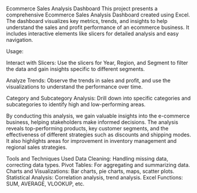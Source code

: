Ecommerce Sales Analysis Dashboard
This project presents a comprehensive Ecommerce Sales Analysis Dashboard created using Excel. The dashboard visualizes key metrics, trends, and insights to help understand the sales and profit performance of an ecommerce business. It includes interactive elements like slicers for detailed analysis and easy navigation.

Usage:

Interact with Slicers: Use the slicers for Year, Region, and Segment to filter the data and gain insights specific to different segments.

Analyze Trends: Observe the trends in sales and profit, and use the visualizations to understand the performance over time.

Category and Subcategory Analysis: Drill down into specific categories and subcategories to identify high and low-performing areas.

By conducting this analysis, we gain valuable insights into the e-commerce business, helping stakeholders make informed decisions. The analysis reveals top-performing products, key customer segments, and the effectiveness of different strategies such as discounts and shipping modes. It also highlights areas for improvement in inventory management and regional sales strategies.

Tools and Techniques Used
Data Cleaning: Handling missing data, correcting data types.
Pivot Tables: For aggregating and summarizing data.
Charts and Visualizations: Bar charts, pie charts, maps, scatter plots.
Statistical Analysis: Correlation analysis, trend analysis.
Excel Functions: SUM, AVERAGE, VLOOKUP, etc.
